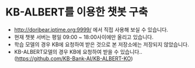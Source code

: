 # KB-ALBERT를 이용한 챗봇 구축

- http://doribear.iptime.org:9999/ 에서 직접 사용해 보실 수 있습니다.
- 현재 챗봇 서버는 평일 09:00 ~ 18:00사이에만 올리고 있습니다.
- 학습 모델의 경우 KB에 요청하여 받은 것으로 본 저장소에는 저장되지 않았습니다.
- KB-ALBERT모델의 경우 KB에 요청하여 받을 수 있습니다..(https://github.com/KB-Bank-AI/KB-ALBERT-KO)
